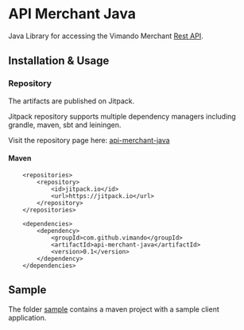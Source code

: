 # API Merchant Java

Java Library for accessing the Vimando Merchant [Rest API](https://www.vimando.com/docs/api/merchant.html). 

## Installation & Usage

### Repository

The artifacts are published on Jitpack. 

Jitpack repository supports multiple dependency managers including grandle, maven, sbt and leiningen.

Visit the repository page here: [api-merchant-java](https://jitpack.io/#vimando/api-merchant-java) 
 

#### Maven

```
    <repositories>
        <repository>
            <id>jitpack.io</id>
            <url>https://jitpack.io</url>
        </repository>
    </repositories>

    <dependencies>
        <dependency>
            <groupId>com.github.vimando</groupId>
            <artifactId>api-merchant-java</artifactId>
            <version>0.1</version>
        </dependency>
    </dependencies>
```

## Sample
The folder [sample](sample) contains a maven project with a sample client application. 
